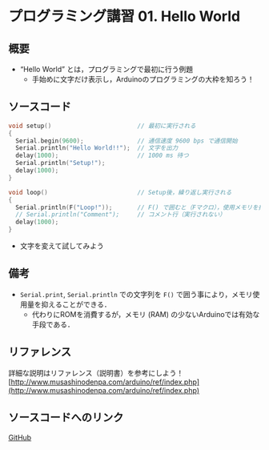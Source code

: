 # プログラミング講習 01. Hello World
## 概要
+ “Hello World” とは，プログラミングで最初に行う例題
	- 手始めに文字だけ表示し，Arduinoのプログラミングの大枠を知ろう！


## ソースコード
```cpp
void setup()                        // 最初に実行される
{
  Serial.begin(9600);               // 通信速度 9600 bps で通信開始
  Serial.println("Hello World!!");  // 文字を出力
  delay(1000);                      // 1000 ms 待つ
  Serial.println("Setup!");
  delay(1000);
}

void loop()                         // Setup後，繰り返し実行される
{
  Serial.println(F("Loop!"));       // F() で囲むと（Fマクロ），使用メモリを抑えることができる（ROMを消費する）
  // Serial.println("Comment");     // コメント行（実行されない）
  delay(1000);
}
```

+ 文字を変えて試してみよう


## 備考
+ `Serial.print`, `Serial.println` での文字列を `F()` で囲う事により，メモリ使用量を抑えることができる．
	- 代わりにROMを消費するが，メモリ (RAM) の少ないArduinoでは有効な手段である．



## リファレンス
詳細な説明はリファレンス（説明書）を参考にしよう！  
[http://www.musashinodenpa.com/arduino/ref/index.php](http://www.musashinodenpa.com/arduino/ref/index.php)


## ソースコードへのリンク
[GitHub](https://github.com/meltingrabbit/CanSatForHighSchoolStudents/tree/master/Arduino/ProgrammingTutorial01_HelloWorld)
